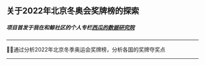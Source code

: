 ## 关于2022年北京冬奥会奖牌榜的探索
##### 项目首发于我在和鲸社区的个人专栏[西瓜的数据研究院](https://www.heywhale.com/home/column/623c61fc74f0cb0017cce37a)
***
👻👻通过分析2022年北京冬季奥运会奖牌榜，分析各国的奖牌夺奖点
***
